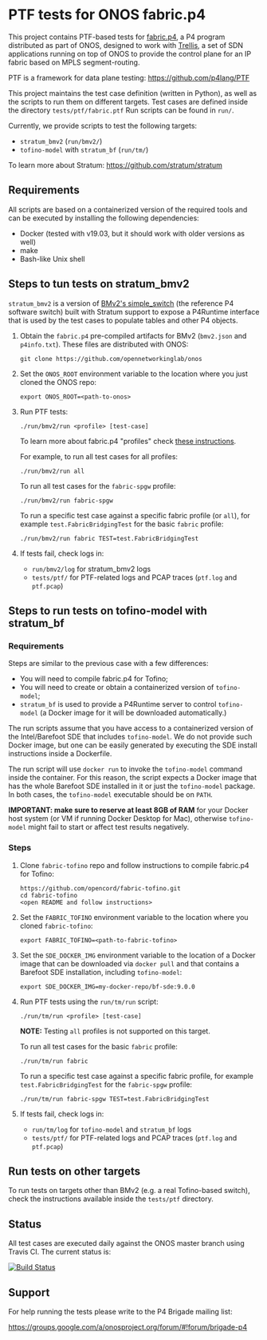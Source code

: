 # PTF tests for ONOS fabric.p4

This project contains PTF-based tests for [fabric.p4][fabric.p4 code], a P4
program distributed as part of ONOS, designed to work with
[Trellis](https://www.opennetworking.org/trellis/), a set of SDN applications
running on top of ONOS to provide the control plane for an IP fabric based on
MPLS segment-routing.

PTF is a framework for data plane testing:
<https://github.com/p4lang/PTF>

This project maintains the test case definition (written in Python), as well as
the scripts to run them on different targets. Test cases are defined inside the
directory `tests/ptf/fabric.ptf` Run scripts can be found in `run/`.

Currently, we provide scripts to test the following targets: 
* `stratum_bmv2` (`run/bmv2/`)
* `tofino-model` with `stratum_bf` (`run/tm/`)

To learn more about Stratum:
<https://github.com/stratum/stratum>

## Requirements

All scripts are based on a containerized version of the required tools and can
be executed by installing the following dependencies:

* Docker (tested with v19.03, but it should work with older versions as well)
* make
* Bash-like Unix shell

## Steps to tun tests on stratum_bmv2

`stratum_bmv2` is a version of [BMv2's simple_switch][bmv2] (the reference P4
software switch) built with Stratum support to expose a P4Runtime interface that
is used by the test cases to populate tables and other P4 objects.

1. Obtain the `fabric.p4` pre-compiled artifacts for BMv2 (`bmv2.json` and
   `p4info.txt`). These files are distributed with ONOS:

    ```
    git clone https://github.com/opennetworkinglab/onos
    ```

2. Set the `ONOS_ROOT` environment variable to the location where you just
   cloned the ONOS repo:

    ```
    export ONOS_ROOT=<path-to-onos>
    ```

3. Run PTF tests:

    ```
    ./run/bmv2/run <profile> [test-case]
    ```

    To learn more about fabric.p4 "profiles" check
    [these instructions][fabric profiles].
    
    For example, to run all test cases for all profiles:

    ```
    ./run/bmv2/run all
    ```

    To run all test cases for the `fabric-spgw` profile:

    ```
    ./run/bmv2/run fabric-spgw
    ```

    To run a specific test case against a specific fabric profile (or `all`),
    for example `test.FabricBridgingTest` for the basic `fabric` profile:

    ```
    ./run/bmv2/run fabric TEST=test.FabricBridgingTest
    ```

4. If tests fail, check logs in:

   * `run/bmv2/log` for stratum_bmv2 logs
   * `tests/ptf/` for PTF-related logs and PCAP traces (`ptf.log` and
     `ptf.pcap`)

## Steps to run tests on tofino-model with stratum_bf

### Requirements

Steps are similar to the previous case with a few differences:

* You will need to compile fabric.p4 for Tofino;
* You will need to create or obtain a containerized version of `tofino-model`;
* `stratum_bf` is used to provide a P4Runtime server to control
  `tofino-model` (a Docker image for it will be downloaded automatically.)

The run scripts assume that you have access to a containerized version of the
Intel/Barefoot SDE that includes `tofino-model`. We do not provide such Docker
image, but one can be easily generated by executing the SDE install instructions
inside a Dockerfile.

The run script will use `docker run` to invoke the `tofino-model` command inside
the container. For this reason, the script expects a Docker image that has the
whole Barefoot SDE installed in it or just the `tofino-model` package. In both
cases, the `tofino-model` executable should be on `PATH`.

**IMPORTANT: make sure to reserve at least 8GB of RAM** for your Docker host
system (or VM if running Docker Desktop for Mac), otherwise `tofino-model` might
fail to start or affect test results negatively.

### Steps

1. Clone `fabric-tofino` repo and follow instructions to compile fabric.p4 for
   Tofino:

   ```
   https://github.com/opencord/fabric-tofino.git
   cd fabric-tofino
   <open README and follow instructions>
   ```

2. Set the `FABRIC_TOFINO` environment variable to the location where you cloned
   `fabric-tofino`:

   ```
   export FABRIC_TOFINO=<path-to-fabric-tofino>
   ```

3. Set the `SDE_DOCKER_IMG` environment variable to the location of a Docker
   image that can be downloaded via `docker pull` and that contains a Barefoot
   SDE installation, including `tofino-model`:

   ```
   export SDE_DOCKER_IMG=my-docker-repo/bf-sde:9.0.0
   ```

4. Run PTF tests using the `run/tm/run` script:

    ```
    ./run/tm/run <profile> [test-case]
    ```

    **NOTE:** Testing `all` profiles is not supported on this target.

    To run all test cases for the basic `fabric` profile:

    ```
    ./run/tm/run fabric
    ```

    To run a specific test case against a specific fabric profile,
    for example `test.FabricBridgingTest` for the `fabric-spgw` profile:

    ```
    ./run/tm/run fabric-spgw TEST=test.FabricBridgingTest
    ```

5. If tests fail, check logs in:

   * `run/tm/log` for `tofino-model` and `stratum_bf` logs
   * `tests/ptf/` for PTF-related logs and PCAP traces (`ptf.log` and
     `ptf.pcap`)

## Run tests on other targets

To run tests on targets other than BMv2 (e.g. a real Tofino-based switch), check
the instructions available inside the `tests/ptf` directory.

## Status

All test cases are executed daily against the ONOS master branch using Travis CI.
The current status is:

[![Build Status](https://travis-ci.org/opennetworkinglab/fabric-p4test.svg?branch=master)](https://travis-ci.org/opennetworkinglab/fabric-p4test)

## Support

For help running the tests please write to the P4 Brigade
mailing list:

<https://groups.google.com/a/onosproject.org/forum/#!forum/brigade-p4>


[fabric.p4 code]: https://github.com/opennetworkinglab/onos/tree/master/pipelines/fabric/impl/src/main/resources
[fabric profiles]: tests/ptf/README.md#fabric-profiles
[bmv2]: https://github.com/p4lang/behavioral-model
